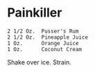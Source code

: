 # Painkiller
    2 1/2 Oz.  Pusser's Rum
    2 1/2 Oz.  Pineapple Juice
    1 Oz.      Orange Juice
    1 Oz.      Coconut Cream

Shake over ice.  Strain.
